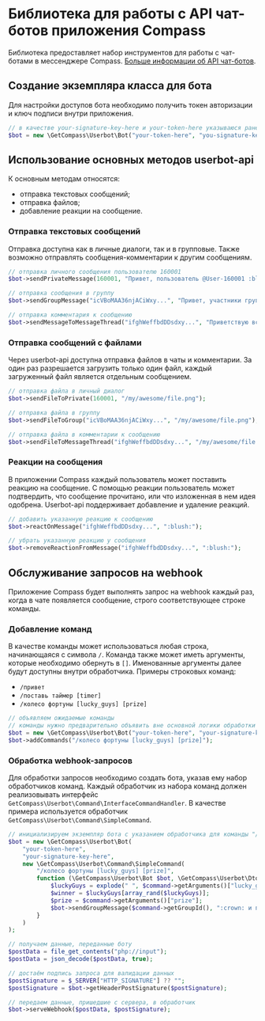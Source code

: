 # Библиотека для работы с API чат-ботов приложения Compass
Библиотека предоставляет набор инструментов для работы с чат-ботами в мессенджере Compass. [Больше информации об API чат-ботов](https://github.com/getCompass/userbot).
## Создание экземпляра класса для бота
Для настройки доступов бота необходимо получить токен авторизации и ключ подписи внутри приложения.
```php
// в качестве your-signature-key-here и your-token-here указываюся ранее полученные токен авторизации и ключ подписи
$bot = new \GetCompass\Userbot\Bot("your-token-here", "you-signature-key-here");
```
## Использование основных методов userbot-api
К основным методам относятся:
- отправка текстовых сообщений;
- отправка файлов;
- добавление реакции на сообщение.

### Отправка текстовых сообщений
Отправка доступна как в личные диалоги, так и в групповые. Также возможно отправлять сообщения-комментарии к другим сообщениям.
```php
// отправка личного сообщения пользователю 160001
$bot->sendPrivateMessage(160001, "Привет, пользователь @User-160001 :blush:");

// отправка сообщения в группу
$bot->sendGroupMessage("icVBoMAA36njACiWxy...", "Привет, участники группы :blush:");

// отправка комментария к сообщению
$bot->sendMessageToMessageThread("ifghWeffbdDDsdxy...", "Приветствую всех участников обсуждения :blush:");
```
### Отправка сообщений с файлами
Через userbot-api доступна отправка файлов в чаты и комментарии. За один раз разрешается загрузить только один файл, каждый загруженный файл является отдельным сообщением.
```php
// отправка файла в личный диалог
$bot->sendFileToPrivate(160001, "/my/awesome/file.png");

// отправка файла в группу
$bot->sendFileToGroup("icVBoMAA36njACiWxy...", "/my/awesome/file.png");

// отправка файла в комментарии к сообщению
$bot->sendFileToMessageThread("ifghWeffbdDDsdxy...", "/my/awesome/file.png");
```
### Реакции на сообщения
В приложении Compass каждый пользователь может поставить реакцию на сообщение. С помощью реакции пользователь может подтвердить, что сообщение прочитано, или что изложенная в нем идея одобрена. Userbot-api поддерживает добавление и удаление реакций.
```php
// добавить указанную реакцию к сообщению
$bot->reactOnMessage("ifghWeffbdDDsdxy...", ":blush:");

// убрать указанную реакцию у сообщения
$bot->removeReactionFromMessage("ifghWeffbdDDsdxy...", ":blush:");
```

## Обслуживание запросов на webhook
Приложение Compass будет выполнять запрос на webhook каждый раз, когда в чате появляется сообщение, строго соответствующее строке команды.
### Добавление команд
В качестве команды может использоваться любая строка, начинающаяся с символа `/`. Команда также может иметь аргументы, которые необходимо обернуть в `[]`.
Именованные аргументы далее будут доступны внутри обработчика.
Примеры строковых команд:
* `/привет`
* `/поставь таймер [timer]`
* `/колесо фортуны [lucky_guys] [prize]`

```php
// объявляем ожидаемые команды
// команды нужно предварительно объявить вне основной логики обработки webhook
$bot = new \GetCompass\Userbot\Bot("your-token-here", "your-signature-key-here");
$bot->addCommands("/колесо фортуны [lucky_guys] [prize]");
```
### Обработка webhook-запросов
Для обработки запросов необходимо создать бота, указав ему набор обработчиков команд. Каждый обработчик из набора команд должен реализовывать интерфейс `GetCompass\Userbot\Command\InterfaceCommandHandler`. В качестве примера используется обработчик `GetCompass\Userbot\Command\SimpleCommand`.

```php
// инициализируем экземпляр бота с указанием обработчика для команды "/колесо фортуны [lucky_guys] [prize]"
$bot = new \GetCompass\Userbot\Bot(
    "your-token-here", 
    "your-signature-key-here",
    new \GetCompass\Userbot\Command\SimpleCommand(
        "/колесо фортуны [lucky_guys] [prize]",
        function (\GetCompass\Userbot\Bot $bot, \GetCompass\Userbot\Dto\Command $command) {
            $luckyGuys = explode(" ", $command->getArguments()["lucky_guys"]);
            $winner = $luckyGuys[array_rand($luckyGuys)];
            $prize = $command->getArguments()["prize"];
            $bot->sendGroupMessage($command->getGroupId(), ":crown: и победителем становится — ++$winner++, унося с собой --$prize--");
        }
    )
);

// получаем данные, переданные боту
$postData = file_get_contents("php://input");
$postData = json_decode($postData, true);

// достаём подпись запроса для валидации данных
$postSignature = $_SERVER["HTTP_SIGNATURE"] ?? "";
$postSignature = $bot->getHeaderPostSignature($postSignature);

// передаем данные, пришедшие с сервера, в обработчик
$bot->serveWebhook($postData, $postSignature);
```
